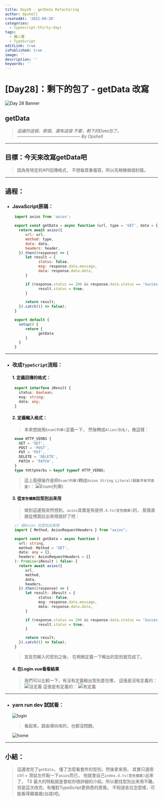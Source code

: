 ```yaml
---
title: Day28 - getData Refactoring
author: Opshell
createdAt: '2022-09-28'
categories:
  - typescript-thirty-days
tags:
  - 鐵人賽
  - TypeScript
editLink: true
isPublished: true
image: ''
description: ''
keywords: ''
---
```

# [Day28]：剩下的包了 - getData 改寫
![Day 28 Banner](https://ithelp.ithome.com.tw/upload/images/20220928/20109918U59y6fxLyq.jpg)

## getData
> *這邊的這個、那個、還有這個*
> *不要，剩下的Data包了。*
> *───────────────────── By Opshell*

---
## 目標：今天來改寫getData吧
> 因為有特定的API回傳格式，
> 不想每頁重複寫，所以先稍微做個封裝。

---
## 過程：
- ### JavaScript原碼：
   ```javascript
    import axios from 'axios';

    export const getData = async function (url, type = 'GET', data = {}, header = {}) {
      return await axios({
         url: url,
         method: type,
         data: data,
         headers: header,
      }).then((response) => {
         let result = {
               status: false,
               msg: response.data.message,
               data: response.data.data,
         }

         if (response.status == 200 && response.data.status == 'Success') {
               result.status = true;
         }

         return result;
      }).catch(() => false);
    }

    export default {
      setup() {
         return {
               getData
         }
      }
    }
   ```

---
- ### 改成`TypeScript`流程：
   #### 1. 定義回傳的格式：
   ```typescript
    export interface iResult {
      status: boolean;
      msg: string;
      data: any;
    }
   ```
   #### 2. 定義輸入格式：
   > 本來想說用`Enum(列舉)`定義一下，
   > 然後轉成`Alias(別名)`，像這樣：
   ```typescript
    enum HTTP_VERBS {
      GET = 'GET',
      POST = 'POST',
      PUT = 'PUT',
      DELETE = 'DELETE',
      PATCH = 'PATCH',
    }
    type tHttpVerbs = keyof typeof HTTP_VERBS;
   ```
   > 這上面得操作是把`Enum(列舉)`轉成`Union String Literal(聯集字串字面量)`：
   ![Enum(列舉)](https://ithelp.ithome.com.tw/upload/images/20220928/20109918Y3zQ0MfQdg.png)

   #### 3. 從`宣告檔案`拉型別出來用
   > 做到這邊我突然想到，`axios`其實是有提供`.d.ts(宣告檔案)`的，
   > 那我直接從裡面拉出來用就好了吧：
   ```typescript
    // 從Axios 拉型別出來用
    import { Method, AxiosRequestHeaders } from "axios";

    export const getData = async function (
      url: string,
      method: Method = 'GET',
      data: any = {},
      headers: AxiosRequestHeaders = {}
    ): Promise<iResult | false> {
      return await axios({
         url,
         method,
         data,
         headers,
      }).then((response) => {
         let result: iResult = {
               status: false,
               msg: response.data.message,
               data: response.data.data,
         }

         if (response.status == 200 && response.data.status == 'Success') {
               result.status = true;
         }

         return result;
      }).catch(() => false);
    }
   ```
   > 宣告完輸入的型別之後，
   > 在稍微定義一下輸出的型別就完成了。

   #### 4. 在Login.vue看看結果
   > 我們可以比較一下，有沒有定義輸出型別差在哪，
   > 這張是沒有定義的：
   ![沒定義](https://ithelp.ithome.com.tw/upload/images/20220928/20109918ziUFquYF1E.png)
   > 這張是有定義的：
   ![有定義](https://ithelp.ithome.com.tw/upload/images/20220928/20109918oUNyWvNnf6.png)

---
- ### yarn run dev 試試看：
   ![login](https://ithelp.ithome.com.tw/upload/images/20220928/20109918YHB2HIXoq2.png)

   > 看起來，路由導向啥的，也都沒問題。

   ![home](https://ithelp.ithome.com.tw/upload/images/20220928/20109918Rk6HRddB7V.png)

---
## 小結：
> 這邊改完了`getData`，
> 懂了怎麼看套件的型別，然後拿來用，
> 其實只適用ctrl + 滑鼠左件點一下`axios`而已，
> 他就會自己`index.d.ts(宣告檔案)`出來了，
> TS 最大的特點就是會給你很詳細的介紹，所以要找型別出來用不難。
> 但是這次改完，有種對TypeScript更熟悉的感覺。
> 不知道各位怎麼樣，可能看得霧颯颯(台語)吧。
